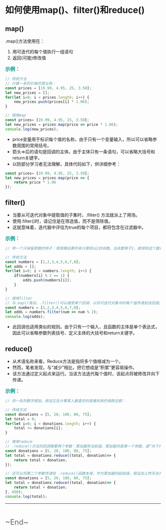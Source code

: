 # 如何使用map()、filter()和reduce()
<ClientOnly>
  <Valine></Valine>
</ClientOnly>

## map()
.map()方法使用在：
1. 用可迭代的每个值执行一组语句
2. 返回(可能)修改值

**<font color="#009688" size="3" face="微软雅黑">
示例：
</font>**<br />

```js
// 传统方法
// 计算一系列价格的营业税：
const prices = [19.99, 4.95, 25, 3.50];
let new_prices = [];
for(let i=0; i < prices.length; i++) {
    new_prices.push(prices[i] * 1.06);
}

// 使用map
const prices= [19.99, 4.95, 25, 3.50];
let new_prices = prices.map(price => price * 1.06);
console.log(new_prices);
```
- price变量用于标识每个值的名称，由于只有一个变量输入，所以可以省略参数周围的常用括号。
- 箭头=>后的语句是回调的主体。由于主体只有一条语句，可以省略大括号和return关键字。
- 以防部分学习者无法理解，具体代码如下，供详细参考：
```js
const prices= [19.99, 4.95, 25, 3.50];
let new_prices = prices.map(price => {
    return price * 1.06
});
```

## filter()
- 当要从可迭代对象中提取值的子集时，.filter() 方法就派上了用场。
- 使用.filter()时，请记住是在筛选值，而不是筛除值。
- 这就意味着，迭代器中评估为true的每个项目，都将包含在过滤器中。

**<font color="#009688" size="3" face="微软雅黑">
示例：
</font>**<br />

```js
// 举一个只保留奇数的例子：使用模运算符来计算除以2的余数。当余数等于1，就得知这个数是奇数。

// 传统方法
const numbers = [1,2,3,4,5,6,7,8];
let odds = [];
for(let i=0; i < numbers.length; i++) {
    if(numbers[i] % 2 == 1) {
        odds.push(numbers[i]);
    }
}

// 使用filter
// 与.map()类似，.filter()可以接受单个回调，以将可迭代对象中的每个值传递到该回调。
const numbers = [1,2,3,4,5,6,7,8];
let odds = numbers.filter(num => num % 2);
console.log(odds);
```
- 此回调也适用类似的规则。由于只有一个输入，且函数的主体是单个表达式，因此可以省略参数列表括号、定义主体的大括号和return关键字。

## reduce()
- 从术语名称来看，Reduce方法是指将多个值缩减为一个。
- 然而，笔者发现，与“减少”相比，把它想成是“积累”更容易操作。
- 该方法通过定义起点来运行。当该方法迭代每个值时，该起点将被修改并向下传递。

**<font color="#009688" size="3" face="微软雅黑">
示例：
</font>**<br />

```js
// 将一系列数字相加。假设正在计算某人最喜欢的慈善机构的捐款总额：

// 传统方式
const donations = [5, 20, 100, 80, 75];
let total = 0;
for(let i=0; i < donations.length; i++) {
    total += donations[i];
}

// 使用reduce
// .reduce()方法的回调需要两个参数：累加器和当前值。累加器将是第一个参数，是“向下传递”值。
const donations = [5, 20, 100, 80, 75];
let total = donations.reduce((total, donation)=> {
    return total + donation;
});

// 还可以将第二个参数传递给 .reduce()函数本身，作为累加器的起始值。假设加上昨天总共450美元的捐款。
const donations = [5, 20, 100, 80, 75];
let total = donations.reduce((total, donation)=> {
    return total + donation;
}, 450);
console.log(total);
```

---
<br />

<font color="#666" size="5">~End~</font>

